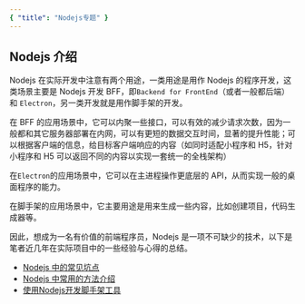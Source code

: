 ```yaml
---
{ "title": "Nodejs专题" }
---
```


## Nodejs 介绍

Nodejs 在实际开发中注意有两个用途，一类用途是用作 Nodejs 的程序开发，这类场景主要是 Nodejs 开发 BFF，即`Backend for FrontEnd`（或者一般都后端）和 `Electron`，另一类开发就是用作脚手架的开发。

在 BFF 的应用场景中，它可以内聚一些接口，可以有效的减少请求次数，因为一般都和其它服务器部署在内网，可以有更短的数据交互时间，显著的提升性能；可以根据客户端的信息，给目标客户端响应的内容（如同时适配小程序和 H5，针对小程序和 H5 可以返回不同的内容以实现一套统一的全栈架构）

在`Electron`的应用场景中，它可以在主进程操作更底层的 API，从而实现一般的桌面程序的能力。

在脚手架的应用场景中，它主要用途是用来生成一些内容，比如创建项目，代码生成器等。

因此，想成为一名有价值的前端程序员，Nodejs 是一项不可缺少的技术，以下是笔者近几年在实际项目中的一些经验与心得的总结。

- [Nodejs 中的常见坑点]('./desc.md')
- [Nodejs 中常用的方法介绍]('./utils.md')
- [使用Nodejs开发脚手架工具]('./generator.md')
